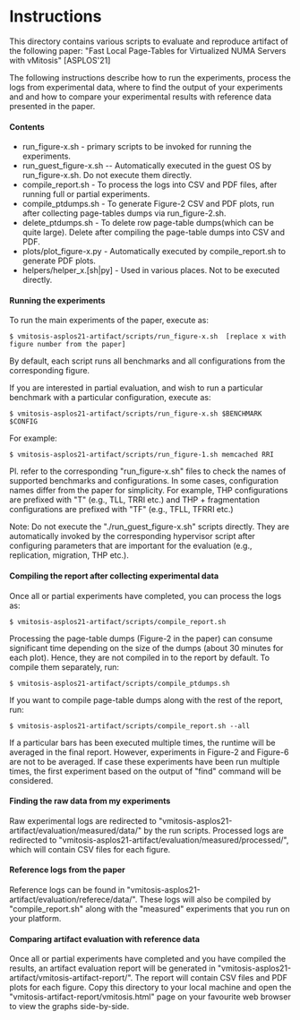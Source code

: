 # Instructions
This directory contains various scripts to evaluate and reproduce artifact of the following paper:
"Fast Local Page-Tables for Virtualized NUMA Servers with vMitosis" [ASPLOS'21]

The following instructions describe how to run the experiments, process the logs from experimental data, where to find the output of your experiments and and how to compare your experimental results with reference data presented in the paper.

#### Contents
* run_figure-x.sh -  primary scripts to be invoked for running the experiments.
* run_guest_figure-x.sh  -- Automatically executed in the guest OS by run_figure-x.sh. Do not execute them directly.
* compile_report.sh  - To process the logs into CSV and PDF files, after running full or partial experiments.
* compile_ptdumps.sh - To generate Figure-2 CSV and PDF plots, run after collecting page-tables dumps via run_figure-2.sh.
* delete_ptdumps.sh - To delete row page-table dumps(which can be quite large). Delete after compiling the page-table dumps into CSV and PDF.
* plots/plot_figure-x.py - Automatically executed by compile_report.sh to generate PDF plots.
* helpers/helper_x.[sh|py] - Used in various places. Not to be executed directly.

#### Running the experiments
To run the main experiments of the paper, execute as:
```
$ vmitosis-asplos21-artifact/scripts/run_figure-x.sh  [replace x with figure number from the paper]
```
By default, each script runs all benchmarks and all configurations from the corresponding figure.

If you are interested in partial evaluation, and wish to run a particular benchmark with a particular configuration, execute as:
```
$ vmitosis-asplos21-artifact/scripts/run_figure-x.sh $BENCHMARK $CONFIG
```
For example:
```
$ vmitosis-asplos21-artifact/scripts/run_figure-1.sh memcached RRI
```
Pl. refer to the corresponding "run_figure-x.sh" files to check the names of supported benchmarks and configurations. In some cases, configuration names differ from the paper for simplicity. For example, THP configurations are prefixed with "T" (e.g., TLL, TRRI etc.) and THP + fragmentation configurations are prefixed with "TF" (e.g., TFLL, TFRRI etc.)

Note: Do not execute the "./run_guest_figure-x.sh" scripts directly. They are automatically invoked by the corresponding hypervisor script after configuring parameters that are important for the evaluation (e.g., replication, migration, THP etc.).

#### Compiling the report after collecting experimental data
Once all or partial experiments have completed, you can process the logs as:
```
$ vmitosis-asplos21-artifact/scripts/compile_report.sh
```
Processing the page-table dumps (Figure-2 in the paper) can consume significant time depending on the size of the dumps (about 30 minutes for each plot). Hence, they are not compiled in to the report by default. To compile them separately, run:
```
$ vmitosis-asplos21-artifact/scripts/compile_ptdumps.sh
```
If you want to compile page-table dumps along with the rest of the report, run:
```
$ vmitosis-asplos21-artifact/scripts/compile_report.sh --all
```

If a particular bars has been executed multiple times, the runtime will be averaged in the final report. However, experiments in Figure-2 and Figure-6 are not to be averaged. If case these experiments have been run multiple times, the first experiment based on the output of "find" command will be considered.

#### Finding the raw data from my experiments
Raw experimental logs are redirected to "vmitosis-asplos21-artifact/evaluation/measured/data/" by the run scripts.
Processed logs are redirected to "vmitosis-asplos21-artifact/evaluation/measured/processed/", which will contain CSV files for each figure.


#### Reference logs from the paper
Reference logs can be found in "vmitosis-asplos21-artifact/evaluation/referece/data/".
These logs will also be compiled by "compile_report.sh" along with the "measured" experiments that you run on your platform.


#### Comparing artifact evaluation with reference data
Once all or partial experiments have completed and you have compiled the results, an artifact evaluation report will be generated in "vmitosis-asplos21-artifact/vmitosis-artifact-report/". The report will contain CSV files and PDF plots for each figure. Copy this directory to your local machine and open the "vmitosis-artifact-report/vmitosis.html" page on your favourite web browser to view the graphs side-by-side.
